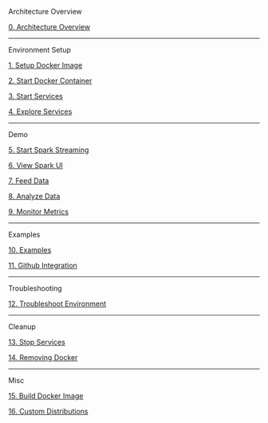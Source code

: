Architecture Overview

[0. Architecture Overview](https://github.com/fluxcapacitor/pipeline/wiki/Architecture-Overview)

***
Environment Setup

[1. Setup Docker Image](https://github.com/fluxcapacitor/pipeline/wiki/Setup-Docker-Image)

[2. Start Docker Container](https://github.com/fluxcapacitor/pipeline/wiki/Start-Docker-Container)

[3. Start Services](https://github.com/fluxcapacitor/pipeline/wiki/Start-Services)

[4. Explore Services](https://github.com/fluxcapacitor/pipeline/wiki/Explore-Services)

***
Demo

[5. Start Spark Streaming](https://github.com/fluxcapacitor/pipeline/wiki/Start-Spark-Streaming)

[6. View Spark UI](https://github.com/fluxcapacitor/pipeline/wiki/View-Spark-UI)

[7. Feed Data](https://github.com/fluxcapacitor/pipeline/wiki/Feed-Data)

[8. Analyze Data](https://github.com/fluxcapacitor/pipeline/wiki/Analyze-Data)

[9. Monitor Metrics](https://github.com/fluxcapacitor/pipeline/wiki/Monitor-Metrics)

***
Examples

[10. Examples](https://github.com/fluxcapacitor/pipeline/wiki/Examples)

[11. Github Integration](https://github.com/fluxcapacitor/pipeline/wiki/Github-Integration)

***
Troubleshooting

[12. Troubleshoot Environment](https://github.com/fluxcapacitor/pipeline/wiki/Troubleshoot-Environment)

***
Cleanup

[13. Stop Services](https://github.com/fluxcapacitor/pipeline/wiki/Stop-Services)

[14. Removing Docker](https://github.com/fluxcapacitor/pipeline/wiki/Removing-Docker)

***
Misc

[15. Build Docker Image](https://github.com/fluxcapacitor/pipeline/wiki/Build-Docker-Image)

[16. Custom Distributions](https://github.com/fluxcapacitor/pipeline/wiki/Build-Custom-Distributions)